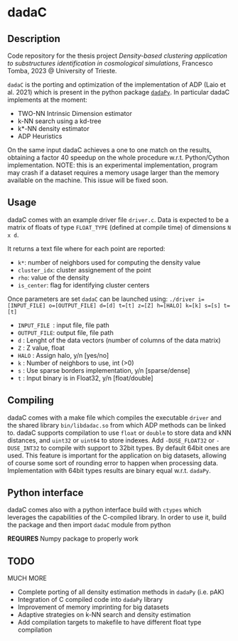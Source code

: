 # dadaC
## Description
Code repository for the thesis project *Density-based clustering application to substructures identification in cosmological simulations*, Francesco Tomba, 2023 @ University of Trieste.

`dadaC` is the porting and optimization of the implementation of ADP (Laio et al. 2021) which is present in the python package [`dadaPy`](https://github.com/sissa-data-science/DADApy).
In particular dadaC implements at the moment:

- TWO-NN Intrinsic Dimension estimator
- k-NN search using a kd-tree
- k*-NN density estimator
- ADP Heuristics

On the same input dadaC achieves a one to one match on the results, obtaining a factor 40 speedup on the whole procedure w.r.t. Python/Cython implementation. 
NOTE: this is an experimental implementation, program may crash if a dataset requires a memory usage larger than the memory available on the machine. This issue will be fixed soon. 

## Usage

dadaC comes with an example driver file `driver.c`. Data is expected to be a matrix of floats of type `FLOAT_TYPE` (defined at compile time) of dimensions `N x d`.

It returns a text file where for each point are reported:

- `k*`: number of neighbors used for computing the density value 
- `cluster_idx`: cluster assignement of the point
- `rho`: value of the density
- `is_center`: flag for identifying cluster centers

Once parameters are set `dadaC` can be launched using:
`./driver i=[INPUT_FILE] o=[OUTPUT_FILE] d=[d] t=[t] z=[Z] h=[HALO] k=[k] s=[s] t=[t]`

- `INPUT_FILE `: input file, file path
- `OUTPUT_FILE`: output file, file path
- `d`        : Lenght of the data vectors (number of columns of the data matrix)
- `Z`	     : Z value, float
- `HALO`     : Assign halo, y/n [yes/no] 
- `k`	     : Number of neighbors to use, int (>0)
- `s`	     : Use sparse borders implementation, y/n [sparse/dense]
- `t`	     : Input binary is in Float32, y/n [float/double]



## Compiling

dadaC comes with a make file which compiles the executable `driver` and the shared library `bin/libdadac.so` from which ADP methods can be linked to.
dadaC supports compilation to use `float` or `double` to store data and kNN distances, and `uint32` or `uint64` to store indexes. 
Add `-DUSE_FLOAT32` or `-DUSE_INT32` to compile with support to 32bit types. By default 64bit ones are used. This feature is important for the application on big datasets, allowing of course some sort of rounding error to happen when processing data. 
Implementation with 64bit types results are binary equal w.r.t. `dadaPy`.


## Python interface

dadaC comes also with a python interface build with `ctypes` which leverages the capabilities of the C-compiled library. In order to use it, build the package and then import `dadaC` module from python

**REQUIRES** Numpy package to properly work

## TODO

MUCH MORE

- Complete porting of all density estimation methods in `dadaPy` (i.e. pAK)
- Integration of C compiled code into `dadaPy` library
- Improvement of memory imprinting for big datasets 
- Adaptive strategies on k-NN search and density estimation
- Add compilation targets to makefile to have different float type compilation


